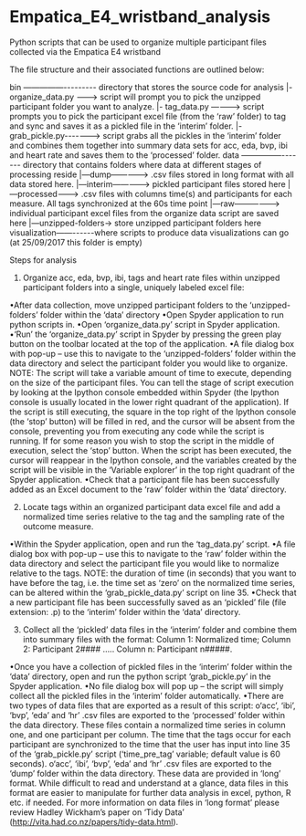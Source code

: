 # Empatica_E4_wristband_analysis
Python scripts that can be used to organize multiple participant files collected via the Empatica E4 wristband

The file structure and their associated functions are outlined below:

bin —————--------- directory that stores the source code for analysis
	|- organize_data.py ---> script will prompt you to pick the unzipped participant folder you want to analyze.
	|- tag_data.py ———-> script prompts you to pick the participant excel file (from the ‘raw’ folder) to tag and sync and saves it 				as a pickled file in the ‘interim’ folder.
	|- grab_pickle.py------->  script grabs all the pickles in the ‘interim’ folder and combines them together into summary data sets 					for acc, eda, bvp, ibi and heart rate and saves them to the ‘processed’ folder. 
data —————------- directory that contains folders where data at different stages of processing reside
	|—dump—————> .csv files stored in long format with all data stored here.
	|—interim—————> pickled participant files stored here
	|—processed———> .csv files with columns time(s) and participants for each measure. All tags 									synchronized at the 60s time point
	|—raw——————> individual participant excel files from the organize data script are saved here
	|—unzipped-folders-> store unzipped participant folders here
visualization——------where scripts to produce data visualizations can go (at 25/09/2017 this folder is empty)

Steps for analysis

1. Organize acc, eda, bvp, ibi, tags and heart rate files within unzipped participant folders into a single, uniquely labeled excel file:

•After data collection, move unzipped participant folders to the ‘unzipped-folders’ folder within the ‘data’ directory
•Open Spyder application to run python scripts in.
•Open ‘organize_data.py’ script in Spyder application.
•‘Run’ the ‘organize_data.py’ script in Spyder by pressing the green play button on the toolbar located at the top of the application.
•A file dialog box with pop-up – use this to navigate to the ‘unzipped-folders’ folder within the data directory and select the participant folder you would like to organize. NOTE: The script will take a variable amount of time to execute, depending on the size of the participant files. You can tell the stage of script execution by looking at the Ipython console embedded within Spyder (the Ipython console is usually located in the lower right quadrant of the application). If the script is still executing, the square in the top right of the Ipython console (the ‘stop’ button) will be filled in red, and the cursor will be absent from the console, preventing you from executing any code while the script is running. If for some reason you wish to stop the script in the middle of execution, select the ‘stop’ button. When the script has been executed, the cursor will reappear in the Ipython console, and the variables created by the script will be visible in the ‘Variable explorer’ in the top right quadrant of the Spyder application. 
•Check that a participant file has been successfully added as an Excel document to the ‘raw’ folder within the ‘data’ directory.

2. Locate tags within an organized participant data excel file and add a normalized time series relative to the tag and the sampling rate of the outcome measure.

•Within the Spyder application, open and run the ‘tag_data.py’ script.
•A file dialog box with pop-up – use this to navigate to the ‘raw’ folder within the data directory and select the participant file you would like to normalize relative to the tags.
NOTE: the duration of time (in seconds) that you want to have before the tag, i.e. the time set as ‘zero’ on the normalized time series, can be altered within the ‘grab_pickle_data.py’ script on line 35.
•Check that a new participant file has been successfully saved as an ‘pickled’ file (file extension: .p) to the ‘interim’ folder within the ‘data’ directory.

3. Collect all the ‘pickled’ data files in the ‘interim’ folder and combine them into summary files with the format:
Column 1: Normalized time; Column 2: Participant 2#### ….. Column n: Participant n#####.

•Once you have a collection of pickled files in the ‘interim’ folder within the ‘data’ directory, open and run the python script ‘grab_pickle.py’ in the Spyder application.
•No file dialog box will pop up – the script will simply collect all the pickled files in the ‘interim’ folder automatically.
•There are two types of data files that are exported as a result of this script:
	o‘acc’, ‘ibi’, ‘bvp’, ‘eda’ and ‘hr’ .csv files are exported to the ‘processed’ folder within the data directory. These files 		contain a normalized time series in column one, and one participant per column. The time that the tags occur for each participant 	  are synchronized to the time that the user has input into line 35 of the ‘grab_pickle.py’ script (‘time_pre_tag’ variable; default   	     value is 60 seconds).
	o‘acc’, ‘ibi’, ‘bvp’, ‘eda’ and ‘hr’ .csv files are exported to the ‘dump’ folder within the data directory. These data are 		provided in ‘long’ format. While difficult to read and understand at a glance, data files in this format are easier to manipulate 	  for further data analysis in excel, python, R etc. if needed. For more information on data files in ‘long format’ please review 	  Hadley Wickham’s paper on ‘Tidy Data’ (http://vita.had.co.nz/papers/tidy-data.html).

